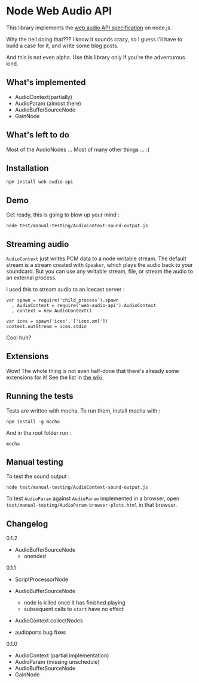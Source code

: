 Node Web Audio API
=====================

This library implements the [web audio API specification](https://dvcs.w3.org/hg/audio/raw-file/tip/webaudio/specification.html) on node.js.

Why the hell doing that??? I know it sounds crazy, so I guess I'll have to build a case for it, and write some blog posts.

And this is not even alpha. Use this library only if you're the adventurous kind.


What's implemented
-------------------

- AudioContext(partially)
- AudioParam (almost there)
- AudioBufferSourceNode
- GainNode


What's left to do
------------------

Most of the AudioNodes ...
Most of many other things ...
:(


Installation
--------------

```
npm install web-audio-api
```


Demo
------

Get ready, this is going to blow up your mind :

```
node test/manual-testing/AudioContext-sound-output.js
```


Streaming audio
-----------------

`AudioContext` just writes PCM data to a node writable stream. The default stream is a stream created with `Speaker`, which plays the audio back to your soundcard. But you can use any writable stream, file, or stream the audio to an external process.

I used this to stream audio to an icecast server :

```
var spawn = require('child_process').spawn
  , AudioContext = require('web-audio-api').AudioContext
  , context = new AudioContext()

var ices = spawn('ices', ['ices.xml'])
context.outStream = ices.stdin
``` 

Cool huh?


Extensions
-----------

Wow! The whole thing is not even half-done that there's already some extensions for it! See the list in [the wiki](https://github.com/sebpiq/node-web-audio-api/wiki/Extra-AudioNode-libraries-for-node-web-audio-api
).


Running the tests
------------------

Tests are written with mocha. To run them, install mocha with :

```
npm install -g mocha
```

And in the root folder run :

```
mocha
```


Manual testing
----------------

To test the sound output : 

```
node test/manual-testing/AudioContext-sound-output.js
```

To test `AudioParam` against `AudioParam` implemented in a browser, open `test/manual-testing/AudioParam-browser-plots.html` in that browser.


Changelog
-----------

0.1.2

- AudioBufferSourceNode
  - onended

0.1.1

- ScriptProcessorNode

- AudioBufferSourceNode
  - node is killed once it has finished playing
  - subsequent calls to `start` have no effect

- AudioContext.collectNodes

- audioports bug fixes

0.1.0

- AudioContext (partial implementation)
- AudioParam (missing unschedule)
- AudioBufferSourceNode
- GainNode
